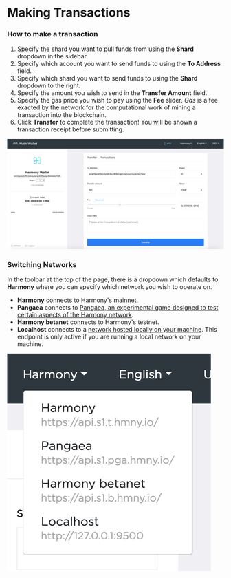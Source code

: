 # Making Transactions

### How to make a transaction

1. Specify the shard you want to pull funds from using the **Shard** dropdown in the sidebar.
2. Specify which account you want to send funds to using the **To Address** field.
3. Specify which shard you want to send funds to using the **Shard** dropdown to the right.
4. Specify the amount you wish to send in the **Transfer Amount** field.
5. Specify the gas price you wish to pay using the **Fee** slider. _Gas_ is a fee exacted by the network for the computational work of mining a transaction into the blockchain.
6. Click **Transfer** to complete the transaction! You will be shown a transaction receipt before submitting.

![](../../../.gitbook/assets/screen-shot-2019-09-17-at-5.07.06-pm%20%281%29.png)

### Switching Networks

In the toolbar at the top of the page, there is a dropdown which defaults to **Harmony** where you can specify which network you wish to operate on.

* **Harmony** connects to Harmony's mainnet.
* **Pangaea** connects to [Pangaea, an experimental game designed to test certain aspects of the Harmony network](https://docs.harmony.one/pangaea/).
* **Harmony betanet** connects to Harmony's testnet.
* **Localhost** connects to a [network hosted locally on your machine](https://github.com/harmony-one/harmony/). This endpoint is only active if you are running a local network on your machine.

![](../../../.gitbook/assets/screen-shot-2019-09-18-at-10.45.00-am.png)



